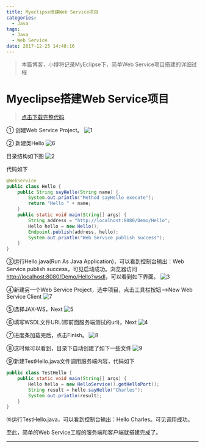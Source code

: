 ```yaml
---
title: Myeclipse搭建Web Service项目
categories: 
  - Java
tags:
  - Java
  - Web Service
date: 2017-12-25 14:48:16
---
```


> 本篇博客，小博将记录MyEclipse下，简单Web Service项目搭建的详细过程

<!-- more -->
# Myeclipse搭建Web Service项目

> [点击下载完整代码](http://download.csdn.net/download/u012102104/10172395)

① 创建Web Service Project。
![1](/6-1.png)

② 新建类Hello
![6](/6-2.png)

目录结构如下图
![2](/6-3.png)

代码如下

```java 
@WebService
public class Hello {
	public String sayHello(String name) {
		System.out.println("Method sayHello execute");
		return "Hello " + name;
	}
	public static void main(String[] args) {
		String address = "http://localhost:8080/Demo/Hello";
		Hello hello = new Hello();
		Endpoint.publish(address, hello);
		System.out.println("Web Service publish success");
	}
} 
```

③运行Hello.java(Run As Java Application)，可以看到控制台输出：Web Service publish success，可见启动成功。浏览器访问[http://localhost:8080/Demo/Hello?wsdl](http://localhost:8080/Demo/Hello?wsdl)，可以看到如下界面。
![3](/6-4.png)

④新建另一个Web Service Project，选中项目，点击工具栏按钮-->New Web Service Client
![7](/6-5.png)

⑤选择JAX-WS，Next
![5](/6-6.png)

⑥填写WSDL文件URL(即前面服务端测试的url)，Next
![4](/6-7.png)

⑦进度条加载完后，点击Finish。
![8](/6-8.png)

⑧这时候可以看到，目录下自动创建了如下一些文件
![9](/6-9.png)

⑨新建TestHello.java文件调用服务端内容，代码如下

```java
public class TestHello {
	public static void main(String[] args) {
		Hello hello = new HelloService().getHelloPort();
		String result = hello.sayHello("Charles");
		System.out.println(result);
	}
}
```

⑩运行TestHello.java，可以看到控制台输出：Hello Charles。可见调用成功。

至此，简单的Web Service工程的服务端和客户端就搭建完成了。

----------
